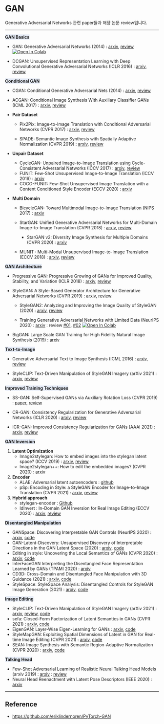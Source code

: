 # GAN

Generative Adversarial Networks 관련 paper들과 해당 논문 review입니다. 



---

<span style='background-color: #E5EBF7;'> **GAN Basics** </span>

- GAN: Generative Adversarial Networks (2014) : [arxiv](https://arxiv.org/abs/1406.2661), [review](https://happy-jihye.github.io/gan/gan-1/) [![Open In Colab](https://colab.research.google.com/assets/colab-badge.svg)](https://colab.research.google.com/github/happy-jihye/GAN-Paper/blob/main/gan/1_GAN.ipynb)

- DCGAN: Unsupervised Representation Learning with Deep Convolutional Generative Adversarial Networks (ICLR 2016)  : [arxiv](https://arxiv.org/abs/1511.06434), [review](https://happy-jihye.github.io/gan/gan-2/)

<span style='background-color: #E5EBF7;'> **Conditional GAN** </span>

- CGAN: Conditional Generative Adversarial Nets (2014) : [arxiv](https://arxiv.org/abs/1411.1784), [review](https://happy-jihye.github.io/gan/gan-3/)

- ACGAN: Conditional Image Synthesis With Auxiliary Classifier GANs (ICML 2017) : [arxiv](https://arxiv.org/abs/1610.09585), [review](https://happy-jihye.github.io/gan/gan-13/)

- **Pair Dataset** 

  - Pix2Pix: Image-to-Image Translation with Conditional Adversarial Networks (CVPR 2017) : [arxiv](https://arxiv.org/abs/1611.07004), [review](https://happy-jihye.github.io/gan/gan-8/)

  - SPADE: Semantic Image Synthesis with Spatially Adaptive Normalization (CVPR 2019) : [arxiv](https://arxiv.org/abs/1903.07291), [review](https://happy-jihye.github.io/gan/gan-9/)

- **Unpair Dataset** 

  - CycleGAN: Unpaired Image-to-Image Translation using Cycle-Consistent Adversarial Networks (ICCV 2017) : [arxiv](https://arxiv.org/abs/1703.10593), [review](https://happy-jihye.github.io/gan/gan-10/)
  - FUNIT: Few-Shot Unsupervised Image-to-Image Translation (ICCV 2019) : [arxiv](https://arxiv.org/abs/1905.01723)
  - COCO-FUNIT: Few-Shot Unsupervised Image Translation with a Content Conditioned Style Encoder (ECCV 2020) : [arxiv](https://nvlabs.github.io/COCO-FUNIT/) 


- **Multi Domain**
  - BicycleGAN: Toward Multimodal Image-to-Image Translation (NIPS 2017) : [arxiv](https://arxiv.org/abs/1711.11586) 
  - StarGAN: Unified Generative Adversarial Networks for Multi-Domain Image-to-Image Translation (CVPR 2018) : [arxiv](https://arxiv.org/abs/1711.09020), [review](https://happy-jihye.github.io/gan/gan-12/)
    - StarGAN v2: Diversity Image Synthesis for Multiple Domains (CVPR 2020) : [arxiv](https://arxiv.org/abs/1912.01865) 

  - MUNIT : Multi-Modal Unsupervised Image-to-Image Translation (ECCV 2018) : [arxiv](https://arxiv.org/abs/1804.04732), [review](https://happy-jihye.github.io/gan/gan-14/) 
  


<span style='background-color: #E5EBF7;'> **GAN Architecture** </span>

- Progressive GAN: Progressive Growing of GANs for Improved Quality, Stability, and Variation (ICLR 2018) : [arxiv](https://arxiv.org/abs/1710.10196), [review](https://happy-jihye.github.io/gan/gan-5/)

- StyleGAN: A Style-Based Generator Architecture for Generative Adversarial Networks (CVPR 2019) : [arxiv](https://arxiv.org/abs/1812.04948), [review](https://happy-jihye.github.io/gan/gan-6/)

  - StyleGAN2: Analyzing and Improving the Image Quality of StyleGAN (2020) : [arxiv](https://arxiv.org/abs/1912.04958), [review](https://happy-jihye.github.io/gan/gan-7/)
  
  - Training Generative Adversarial Networks with Limited Data (NeurlPS 2020) : [arxiv](https://arxiv.org/abs/2006.06676)  : review [#01](https://happy-jihye.github.io/gan/gan-19/), [#02](https://happy-jihye.github.io/gan/gan-20/) [![Open In Colab](https://colab.research.google.com/assets/colab-badge.svg)](https://colab.research.google.com/github/happy-jihye/GAN-Papers/blob/main/gan/StyleGAN2_ADA_Pytorch.ipynb)

- BigGAN: Large Scale GAN Training for High Fidelity Natural Image Synthesis (2019) : [arxiv](https://arxiv.org/abs/1809.11096) 


<span style='background-color: #E5EBF7;'> **Text-to-Image** </span>

- Generative Adversarial Text to Image Synthesis (ICML 2016) : [arxiv](https://arxiv.org/abs/1605.05396), [review](https://happy-jihye.github.io/gan/gan-4/)

- StyleCLIP: Text-Driven Manipulation of StyleGAN Imagery (arXiv 2021) : [arxiv](https://arxiv.org/abs/2103.17249), [review](https://happy-jihye.github.io/gan/gan-15/)

<span style='background-color: #E5EBF7;'> **Improved Training Techniques** </span>

- SS-GAN: Self-Supervised GANs via Auxiliary Rotation Loss (CVPR 2019) : [paper](https://openaccess.thecvf.com/content_CVPR_2019/papers/Chen_Self-Supervised_GANs_via_Auxiliary_Rotation_Loss_CVPR_2019_paper.pdf), [review](https://happy-jihye.github.io/gan/gan-16/)

- CR-GAN: Consistency Regularization for Generative Adversarial Networks (ICLR 2020) : [arxiv](https://arxiv.org/abs/1910.12027), [review](https://happy-jihye.github.io/gan/gan-17/)

- ICR-GAN: Improved Consistency Regularization for GANs (AAAI 2021) : [arxiv](https://arxiv.org/abs/2002.04724), [review](https://happy-jihye.github.io/gan/gan-18/)

<span style='background-color: #E5EBF7;'> **GAN Inversion** </span>

1. **Latent Optimization**
   - Image2stylegan: How to embed images into the stylegan latent space? (ICCV 2019) : [arxiv](https://arxiv.org/abs/1904.03189), [review](https://happy-jihye.github.io/gan/gan-23/)
   - Image2stylegan++: How to edit the embedded images? (CVPR 2020) : [arxiv](https://arxiv.org/abs/1911.11544)
2. **Encoder**
   - ALAE: Adversarial latent autoencoders : [github](https://github.com/podgorskiy/ALAE)
   - pSp: Encoding in Style: a StyleGAN Encoder for Image-to-Image Translation (CVPR 2021) : [arxiv](https://arxiv.org/abs/2008.00951), [review](https://happy-jihye.github.io/gan/gan-23/)
3. **Hybrid approach**
   - stylegan-encoder : [Github](https://github.com/pbaylies/stylegan-encoder)
   - IdInvert : In-Domain GAN Inversion for Real Image Editing (ECCV 2020) : [arxiv](https://arxiv.org/abs/2004.00049), [review](https://happy-jihye.github.io/gan/gan-23/)

<span style='background-color: #E5EBF7;'> **Disentangled Manipulation** </span>

- GANSpace: Discovering Interpretable GAN Controls (NeurIPS 2020) : [arxiv](https://arxiv.org/abs/2004.02546), [code](https://github.com/harskish/ganspace)
- GAN-Latent-Discovery: Unsupervised Discovery of Interpretable Directions in the GAN Latent Space (2020) : [arxiv](https://arxiv.org/abs/2002.03754), [code](https://github.com/anvoynov/GANLatentDiscovery)
- Editing in style: Uncovering the Local Semantics of GANs (CVPR 2020) : [arxiv](https://arxiv.org/abs/2004.14367), [code](https://github.com/IVRL/GANLocalEditing)
- InterFaceGAN Interpreting the Disentangled Face Representation Learned by GANs (TPAMI 2020) : [arxiv](https://arxiv.org/abs/2005.09635)
- CD3D: Cross-Domain and Disentangled Face Manipulation with 3D Guidance (2021) : [arxiv](https://arxiv.org/abs/2104.11228), [code](https://github.com/cassiePython/cddfm3d)
- StyleSpace: StyleSpace Analysis: Disentangled Controls for StyleGAN Image Generation (2021) : [arxiv](https://arxiv.org/abs/2011.12799), [code](https://github.com/xrenaa/StyleSpace-pytorch)


<span style='background-color: #E5EBF7;'> **Image Editing** </span>

- StyleCLIP: Text-Driven Manipulation of StyleGAN Imagery (arXiv 2021) : [arxiv](https://arxiv.org/abs/2103.17249), [review](https://happy-jihye.github.io/gan/gan-15/), [code](https://github.com/orpatashnik/StyleCLIP)
- sefa: Closed-Form Factorization of Latent Semantics in GANs (CVPR 2021) : [arxiv](https://arxiv.org/abs/2007.06600), [code](https://github.com/happy-jihye/Cartoon-StyleGAN)
- EigenGAN: Layer-Wise Eigen-Learning for GANs : [arxiv](https://arxiv.org/abs/2104.12476), [code](https://github.com/bryandlee/eigengan-pytorch)
- StyleMapGAN: Exploiting Spatial Dimensions of Latent in GAN for Real-time Image Editing (CVPR 2021) : [arxiv](https://arxiv.org/abs/2104.14754), [code](https://github.com/naver-ai/StyleMapGAN)
- SEAN: Image Synthesis with Semantic Region-Adaptive Normalization (CVPR 2020) : [arxiv](https://arxiv.org/abs/1911.12861), [code](https://github.com/ZPdesu/SEAN)




<span style='background-color: #E5EBF7;'> **Talking Head** </span>

- Few-Shot Adversarial Learning of Realistic Neural Talking Head Models (arxiv 2019) : [arxiv](https://arxiv.org/abs/1905.08233) : [review](https://happy-jihye.github.io/gan/gan-22/)
- Neural Head Reenactment with Latent Pose Descriptors (IEEE 2020) : [arxiv](https://arxiv.org/abs/2004.12000)  


---

## Reference 
- https://github.com/eriklindernoren/PyTorch-GAN
